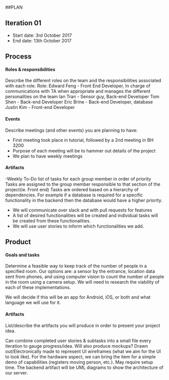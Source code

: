 ##PLAN

## Iteration 01

 * Start date: 3rd October 2017
 * End date: 13th October 2017
## Process



#### Roles & responsibilities

Describe the different roles on the team and the responsibilities associated with each role.
Role:
Edward Feng - Front End Developer, In charge of communications with TA when appropriate and manages the different personalities on the team
Ian Tran - Sensor guy, Back-end Developer
Tom Shen - Back-end Developer
Eric Brine - Back-end Developer, database
Justin Kim - Front-end Developer



#### Events

Describe meetings (and other events) you are planning to have:


- First meeting took place in tutorial, followed by a 2nd meeting in BH 3200
- Purpose of each meeting will be to hammer out details of the project 
- We plan to have weekly meetings





#### Artifacts


 -Weekly To-Do list of tasks for each group member in order of priority
Tasks are assigned to the group member responsible to that section of the project(ie. Front end)
Tasks are ordered based on a hierarchy of dependencies. For example if a database is required for a specific functionality in the backend then the database would have a higher priority.


- We will communicate over slack and with pull requests for features
- A list of desired functionalities will be created and individual tasks will be created from these functionalities.
- We will use user stories to inform which functionalities we add.





## Product

#### Goals and tasks


Determine a feasible way to keep track of the number of people in a specified room. Our options are: a sensor by the entrance, location data sent from phones, and using computer vision to count the number of people in the room using a camera setup. We will need to research the viability of each of these implementations. 

We will decide if this will be an app for Android, iOS, or both and what language we will use for it. 




#### Artifacts



List/describe the artifacts you will produce in order to present your project idea.


Can combine completed user stories & subtasks into a small file every iteration to gauge progress/idea. Will also produce mockups? Drawn out/Electronically made to represent UI wireframes (what we aim for the UI to look like). For the hardware aspect, we can bring the item for a simple demo of capabilities (registers moving person, etc.). May require setup time. The backend artifact will be UML diagrams to show the architecture of our server.
